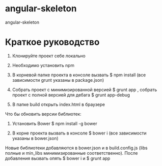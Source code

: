 # angular-skeleton
angular-skeleton


# Краткое руководство
1. Клонируйте проект себе локально

2. Необходимо установить npm

3. В корневой папке проекта в консоле вызвать $ npm install (все зависимости grunt указаны в package.json)

4. Собрать проект с минимизированной версией $ grunt app , cобрать проект с полной версией для дебага $ grunt app-debug

5. В папке build открыть index.html в браузере

Что бы обновить версии библиотек:

1. Установить Bower $ npm install -g bower

2. В корне проекта вызвать в консоле $ bower i (все зависимости указаны в bower.json)

Новые библиотеки добавляются в bower.json и в build.config.js (libs полные и min_libs минимизированные соответственно).
После добавления вызвать опять $ bower i и $ grunt app
